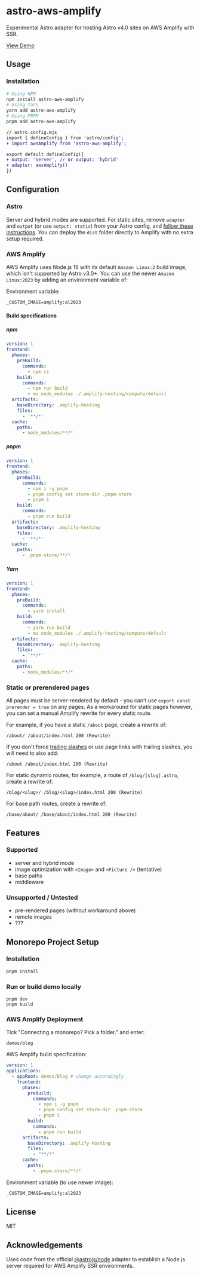 # astro-aws-amplify

Experimental Astro adapter for hosting Astro v4.0 sites on AWS Amplify with SSR.

[View Demo](https://main.dy0rr16jdndpq.amplifyapp.com/)

## Usage

### Installation

```sh
# Using NPM
npm install astro-aws-amplify
# Using Yarn
yarn add astro-aws-amplify
# Using PNPM
pnpm add astro-aws-amplify
```

```diff
// astro.config.mjs
import { defineConfig } from 'astro/config';
+ import awsAmplify from 'astro-aws-amplify';

export default defineConfig({
+ output: 'server', // or output: 'hybrid'
+ adapter: awsAmplify()
})
```

## Configuration

### Astro

Server and hybrid modes are supported. For static sites, remove `adapter` and `output` (or use `output: static`) from your Astro config, and [follow these instructions](https://docs.astro.build/en/guides/deploy/aws/#aws-amplify). You can deploy the `dist` folder directly to Amplify with no extra setup required.

### AWS Amplify

AWS Amplify uses Node.js 16 with its default `Amazon Linux:2` build image, which isn't supported by Astro v3.0+. You can use the newer `Amazon Linux:2023` by adding an environment variable of:

Environment variable:

```markdown
_CUSTOM_IMAGE=amplify:al2023
```

#### Build specifications

##### npm
```yaml
version: 1
frontend:
  phases:
    preBuild:
      commands:
        - npm ci
    build:
      commands:
        - npm run build
        - mv node_modules ./.amplify-hosting/compute/default
  artifacts:
    baseDirectory: .amplify-hosting
    files:
      - '**/*'
  cache:
    paths:
      - node_modules/**/*
```

##### pnpm
```yaml
version: 1
frontend:
  phases:
    preBuild:
      commands:
        - npm i -g pnpm
        - pnpm config set store-dir .pnpm-store
        - pnpm i
    build:
      commands:
        - pnpm run build
  artifacts:
    baseDirectory: .amplify-hosting
    files:
      - '**/*'
  cache:
    paths:
      - .pnpm-store/**/*
```

##### Yarn
```yaml
version: 1
frontend:
  phases:
    preBuild:
      commands:
        - yarn install
    build:
      commands:
        - yarn run build
        - mv node_modules ./.amplify-hosting/compute/default
  artifacts:
    baseDirectory: .amplify-hosting
    files:
      - '**/*'
  cache:
    paths:
      - node_modules/**/*
```

### Static or prerendered pages

All pages must be server-rendered by default - you can't use `export const prerender = true` on any pages. As a workaround for static pages however, you can set a manual Amplify rewrite for every static route.

For example, if you have a static `/about` page, create a rewrite of:

`/about/ /about/index.html 200 (Rewrite)`

If you don't force [trailing slashes](https://docs.astro.build/en/reference/configuration-reference/#trailingslash) or use page links with trailing slashes, you will need to also add:

`/about /about/index.html 200 (Rewrite)`

For static dynamic routes, for example, a route of `/blog/[slug].astro`, create a rewrite of:

`/blog/<slug>/ /blog/<slug>/index.html 200 (Rewrite)`

For base path routes, create a rewrite of:

`/base/about/ /base/about/index.html 200 (Rewrite)`

## Features

### Supported
- server and hybrid mode
- image optimization with `<Image>` and `<Picture />` (tentative)
- base paths
- middleware

### Unsupported / Untested
- pre-rendered pages (without workaround above)
- remote images
- ???

## Monorepo Project Setup

### Installation

```sh
pnpm install
```

### Run or build demo locally

```shell
pnpm dev
pnpm build
```

### AWS Amplify Deployment

Tick "Connecting a monorepo? Pick a folder." and enter:

```shell
demos/blog
```

AWS Amplify build specification:

```yaml
version: 1
applications:
  - appRoot: demos/blog # change accordingly
    frontend:
      phases:
        preBuild:
          commands:
            - npm i -g pnpm
            - pnpm config set store-dir .pnpm-store
            - pnpm i
        build:
          commands:
            - pnpm run build
      artifacts:
        baseDirectory: .amplify-hosting
        files:
          - "**/*"
      cache:
        paths:
          - .pnpm-store/**/*
```

Environment variable (to use newer image):

```markdown
_CUSTOM_IMAGE=amplify:al2023
```

## License

MIT

## Acknowledgements

Uses code from the official [@astrojs/node](https://github.com/withastro/astro/tree/main/packages/integrations/node) adapter to establish a Node.js server required for AWS Amplify SSR environments.
